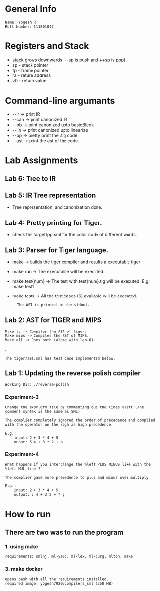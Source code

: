 # General Info

    Name: Yogesh R
    Roll Number: 111801047

# Registers and Stack
- stack grows downwards (--sp is push and ++sp is pop)
- sp - stack pointer
- fp - frame pointer
- ra - return address
- v0 - return value 
# Command-line argumants
- --ir -> print IR
- --can -> print canonized IR
- --bb -> print canonized upto basicBlcok
- --lin -> print canonized upto linearize
- --pp -> pretty print the .tig code.
- --ast -> print the ast of the code. 

# Lab Assignments
## Lab 6: Tree to IR

## Lab 5: IR Tree representation
- Tree representation, and canonization done.
## Lab 4: Pretty printing for Tiger.
- check the target/pp.sml for the color code of different words.
## Lab 3: Parser for Tiger language.
- make -> builds the tiger compiler and results a executable tiger
- make run -> The executable will be executed.
- make test{num} -> The test with test{num}.tig will be executed. E.g: make test1
- make tests -> All the test cases (6) available will be executed. 

        The AST is printed in the stdout.
## Lab 2: AST for TIGER and MIPS 
    Make tc -> Compiles the AST of tiger.
    Make mips -> Compiles the AST of MIPS.
    Make all -> Does both (along with lab-0).
.

    The tiger/ast.sml has test case implemented below. 

## Lab 1: Updating the reverse polish compiler
    Working Dir: ./reverse-polish
### Experiment-3
    Change the expr.grm file by commenting out the lines %left (The comment syntax is the same as SML)

    The complier completely ignored the order of precedence and complied with the operator on the righ as high precedence.

    E.g.:
        input: 2 + 3 * 4 + 5
        ouput: 5 4 + 3 * 2 + p

### Experiment-4
    What happens if you interchange the %left PLUS MINUS like with the %left MUL line ?

    The complier gave more precedence to plus and minus over multiply

    E.g.: 
        input: 2 + 3 * 4 + 5
        output: 5 4 + 3 2 + * p

# How to run
## There are two was to run the program
### 1. using make
    requirements: smlnj, ml-yacc, ml-lex, ml-burg, mlton, make
### 3. make docker 
    opens bash with all the requirements installed.
    required image: yogesh7920/compilers_sml (350 MB)
    
